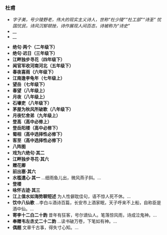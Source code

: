 ### 杜甫
- _字子美，号少陵野老，伟大的现实主义诗人，世称“杜少陵”“杜工部”“诗圣”
忧国忧民，诗风沉郁顿挫，诗作展现人间百态，诗被称为“诗史”_
- __
- __

* **绝句·两个（二年级下）**
* **绝句·迟日（三年级下）**
* **江畔独步寻花（四年级下）**
* **闻官军收河南河北（五年级下）**
* **春夜喜雨（六年级下）**
* **江南逢李龟年（七年级上）**
* **望岳（七年级下）**
* **春望（八年级上）**
* **月夜（八年级上）**
* **石壕吏（八年级下）**
* **茅屋为秋风所破歌（八年级下）**
* **月夜忆舍弟（九年级上）**
* **登高（高中必修上）**
* **登岳阳楼（高中必修下）**
* **蜀相（高中选择性必修下）**
* **客至（高中选择性必修下）**
* **八阵图**
* **戏为六绝句·其二**
* **江畔独步寻花·其六**
* **赠花卿**
* **前出塞·其六**
* **水槛遣心·其一**
…细雨鱼儿出，微风燕子斜。…
* **登楼**
* **咏怀古迹·其三**
* **江上值水如海势聊短述**
为人性僻耽佳句，语不惊人死不休。…
* **饮中八仙歌**
…李白斗酒诗百篇，长安市上酒家眠，天子呼来不上船，自称臣是酒中仙。…
* **寄李十二白二十韵**
昔年有狂客，号尔谪仙人。笔落惊风雨，诗成泣鬼神。…
* **奉赠韦左丞丈二十二韵**
…读书破万卷，下笔如有神。…
* **偶题**
文章千古事，得失寸心知。…
